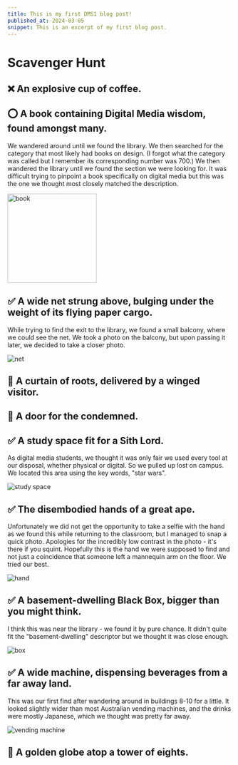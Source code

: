 ```yaml
---
title: This is my first DMS1 blog post!
published_at: 2024-03-05
snippet: This is an excerpt of my first blog post.
---
```


# Scavenger Hunt

## :x: An explosive cup of coffee.
## :o: A book containing Digital Media wisdom, found amongst many.
We wandered around until we found the library. We then searched for the category that most likely had books on design. (I forgot what the category was called but I remember its corresponding number was 700.) We then wandered the library until we found the section we were looking for. It was difficult trying to pinpoint a book specifically on digital media but this was the one we thought most closely matched the description.

<img src="/w01/book.jpg" alt="book" width="200"/>

## :white_check_mark: A wide net strung above, bulging under the weight of its flying paper cargo.

While trying to find the exit to the library, we found a small balcony, where we could see the net. We took a photo on the balcony, but upon passing it later, we decided to take a closer photo.

![net](/w01/net.jpg)

## :white_square_button: A curtain of roots, delivered by a winged visitor.

## :white_square_button: A door for the condemned.
## :white_check_mark: A study space fit for a Sith Lord.
As digital media students, we thought it was only fair we used every tool at our disposal, whether physical or digital. So we pulled up lost on campus. We located this area using the key words, "star wars". 

![study space](/w01/sith.jpg)

## :white_check_mark: The disembodied hands of a great ape.
Unfortunately we did not get the opportunity to take a selfie with the hand as we found this while returning to the classroom, but I managed to snap a quick photo. Apologies for the incredibly low contrast in the photo - it's there if you squint. Hopefully this is the hand we were supposed to find and not just a coincidence that someone left a mannequin arm on the floor. We tried our best. 

![hand](/w01/hand.jpg)

## :white_check_mark: A basement-dwelling Black Box, bigger than you might think.
I think this was near the library - we found it by pure chance. It didn't quite fit the "basement-dwelling" descriptor but we thought it was close enough. 

![box](/w01/box.jpg)

## :white_check_mark: A wide machine, dispensing beverages from a far away land.
This was our first find after wandering around in buildings 8-10 for a little. It looked slightly wider than most Australian vending machines, and the drinks were mostly Japanese, which we thought was pretty far away.

![vending machine](/w01/drink.jpg)

## :white_square_button: A golden globe atop a tower of eights.


